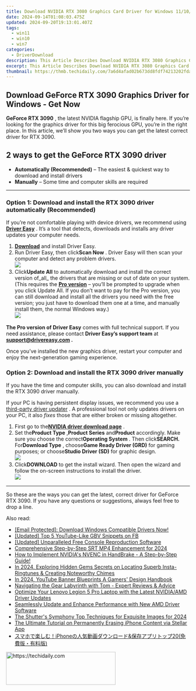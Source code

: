 ```yaml
---
title: Download NVIDIA RTX 3080 Graphics Card Driver for Windows 11/10/7 Systems
date: 2024-09-14T01:08:03.475Z
updated: 2024-09-20T19:13:01.407Z
tags:
  - win11
  - win10
  - win7
categories:
  - DriverDownload
description: This Article Describes Download NVIDIA RTX 3080 Graphics Card Driver for Windows 11/10/7 Systems
excerpt: This Article Describes Download NVIDIA RTX 3080 Graphics Card Driver for Windows 11/10/7 Systems
thumbnail: https://thmb.techidaily.com/7a6d4afad02b673dd8fdf74213202fda14f2e9bab9fdc0e7dfd2736277416b15.jpg
---
```


## Download GeForce RTX 3090 Graphics Driver for Windows - Get Now

**GeForce RTX 3090** , the latest NVIDIA flagship GPU, is finally here. If you’re looking for the graphics driver for this big ferocious GPU, you’re in the right place. In this article, we’ll show you two ways you can get the latest correct driver for RTX 3090.

## 2 ways to get the GeForce RTX 3090 driver

* **Automatically (Recommended)** – The easiest & quickest way to download and install drivers
* **Manually** – Some time and computer skills are required

---

### Option 1: Download and install the RTX 3090 driver automatically (Recommended)

 If you’re not comfortable playing with device drivers, we recommend using **[Driver Easy](https://tools.techidaily.com/drivereasy/download/)**  . It’s a tool that detects, downloads and installs any driver updates your computer needs.

1. [**Download**](https://tools.techidaily.com/drivereasy/download/) and install Driver Easy.
2. Run Driver Easy, then click**Scan Now** . Driver Easy will then scan your computer and detect any problem drivers.  
![](https://images.drivereasy.com/wp-content/uploads/2020/09/scan-now-driver-easy.png)
3. Click**Update All** to automatically download and install the correct version of_all_ the drivers that are missing or out of date on your system.  
 (This requires the **[Pro version](https://tools.techidaily.com/drivereasy/download/)**  – you’ll be prompted to upgrade when you click Update All. If you don’t want to pay for the Pro version, you can still download and install all the drivers you need with the free version; you just have to download them one at a time, and manually install them, the normal Windows way.)  
![](https://images.drivereasy.com/wp-content/uploads/2020/09/de-pro-update-all-rtx-3090.jpg)

**The Pro version of Driver Easy** comes with full technical support. If you need assistance, please contact **Driver Easy’s support team** at **[support@drivereasy.com](https://tools.techidaily.com/drivereasy/download/) .**

 Once you’ve installed the new graphics driver, restart your computer and enjoy the next-generation gaming experience.

### Option 2: Download and install the RTX 3090 driver manually

 If you have the time and computer skills, you can also download and install the RTX 3090 driver manually.

 If your PC is having persistent display issues, we recommend you use a [third-party driver updater](https://tools.techidaily.com/drivereasy/download/) . A professional tool not only updates drivers on your PC, it also _fixes_  those that are either broken or missing altogether.

1. First go to the[**NVIDIA driver download page**](https://tools.techidaily.com/drivereasy/download/) .
2. Set the**Product Type** ,**Product Series** and**Product** accordingly. Make sure you choose the correct**Operating System** . Then click**SEARCH.**  
 For**Download Type** , choose**Game Ready Driver (GRD)** for gaming purposes; or choose**Studio Driver (SD)** for graphic design.  
![](https://images.drivereasy.com/wp-content/uploads/2020/09/nvidia-3090-official-dl.jpg)
3. Click**DOWNLOAD** to get the install wizard. Then open the wizard and follow the on-screen instructions to install the driver.  
![](https://images.drivereasy.com/wp-content/uploads/2020/09/3090-official-dl.jpg)

---

 So these are the ways you can get the latest, correct driver for GeForce RTX 3090\. If you have any questions or suggestions, always feel free to drop a line.

<ins class="adsbygoogle"
     style="display:block"
     data-ad-format="autorelaxed"
     data-ad-client="ca-pub-7571918770474297"
     data-ad-slot="1223367746"></ins>

<ins class="adsbygoogle"
     style="display:block"
     data-ad-client="ca-pub-7571918770474297"
     data-ad-slot="8358498916"
     data-ad-format="auto"
     data-full-width-responsive="true"></ins>

<span class="atpl-alsoreadstyle">Also read:</span>
<div><ul>
<li><a href="https://hardware-help.techidaily.com/email-protected-download-windows-compatible-drivers-now/"><u>[Email Protected]: Download Windows Compatible Drivers Now!</u></a></li>
<li><a href="https://facebook-clips.techidaily.com/updated-top-5-youtube-like-gbv-snippets-on-fb/"><u>[Updated] Top 5 YouTube-Like GBV Snippets on FB</u></a></li>
<li><a href="https://video-screen-grab.techidaily.com/updated-unparalleled-free-console-reproduction-software/"><u>[Updated] Unparalleled Free Console Reproduction Software</u></a></li>
<li><a href="https://extra-information.techidaily.com/comprehensive-step-by-step-srt-mp4-enhancement-for-2024/"><u>Comprehensive Step-by-Step SRT MP4 Enhancement for 2024</u></a></li>
<li><a href="https://techtrends.techidaily.com/how-to-implement-nvidias-nvenc-in-handbrake-a-step-by-step-guide/"><u>How to Implement NVIDIA's NVENC in HandBrake - A Step-by-Step Guide!</u></a></li>
<li><a href="https://vp-tips.techidaily.com/in-2024-exploring-hidden-gems-secrets-on-locating-superb-insta-ringtunes-and-creating-noteworthy-chimes/"><u>In 2024, Exploring Hidden Gems Secrets on Locating Superb Insta-Ringtunes & Creating Noteworthy Chimes</u></a></li>
<li><a href="https://youtube-sure.techidaily.com/24-youtube-banner-blueprints-a-gamers-design-handbook/"><u>In 2024, YouTube Banner Blueprints A Gamers' Design Handbook</u></a></li>
<li><a href="https://hardware-help.techidaily.com/navigating-the-gear-labyrinth-with-tom-expert-reviews-and-advice/"><u>Navigating the Gear Labyrinth with Tom - Expert Reviews & Advice</u></a></li>
<li><a href="https://hardware-help.techidaily.com/optimize-your-lenovo-legion-5-pro-laptop-with-the-latest-nvidiaamd-driver-updates/"><u>Optimize Your Lenovo Legion 5 Pro Laptop with the Latest NVIDIA/AMD Driver Updates</u></a></li>
<li><a href="https://hardware-help.techidaily.com/seamlessly-update-and-enhance-performance-with-new-amd-driver-software/"><u>Seamlessly Update and Enhance Performance with New AMD Driver Software</u></a></li>
<li><a href="https://fox-blue.techidaily.com/the-shutters-symphony-top-techniques-for-exquisite-images-for-2024/"><u>The Shutter's Symphony Top Techniques for Exquisite Images for 2024</u></a></li>
<li><a href="https://data-safeguard.techidaily.com/the-ultimate-tutorial-on-permanently-erasing-iphone-content-via-stellar-app/"><u>The Ultimate Tutorial on Permanently Erasing iPhone Content via Stellar App</u></a></li>
<li><a href="https://tech-revival.techidaily.com/iphoneand20/"><u>スマホで楽しむ！iPhoneの人気動画ダウンロード&保存アプリトップ20(免費版・有料版)</u></a></li>
</ul></div>

<!-- affiliate ads begin -->
<a href="https://united.elfm.net/c/5597632/2139557/4704" target="_top" id="2139557">
  <img src="//a.impactradius-go.com/display-ad/4704-2139557" border="0" alt="https://techidaily.com" width="300" height="90"/>
</a>
<img height="0" width="0" src="https://united.elfm.net/i/5597632/2139557/4704" style="position:absolute;visibility:hidden;" border="0" />
<!-- affiliate ads end -->

